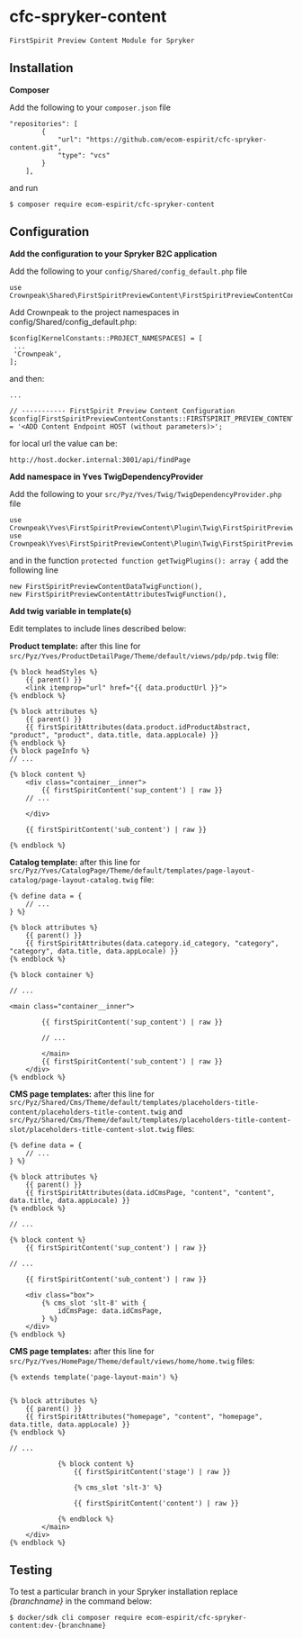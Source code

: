 # cfc-spryker-content
`FirstSpirit Preview Content Module for Spryker`

## Installation
**Composer**

Add the following to your `composer.json` file
```
"repositories": [
        {
            "url": "https://github.com/ecom-espirit/cfc-spryker-content.git",
            "type": "vcs"
        }
    ],
```
and run
```
$ composer require ecom-espirit/cfc-spryker-content
```
## Configuration
**Add the configuration to your Spryker B2C application**

Add the following to your `config/Shared/config_default.php` file
```
use Crownpeak\Shared\FirstSpiritPreviewContent\FirstSpiritPreviewContentConstants;
```
Add Crownpeak to the project namespaces in config/Shared/config_default.php:
```
$config[KernelConstants::PROJECT_NAMESPACES] = [
 ...
 'Crownpeak',
];
```
and then:
```
...

// ----------- FirstSpirit Preview Content Configuration
$config[FirstSpiritPreviewContentConstants::FIRSTSPIRIT_PREVIEW_CONTENT_SCRIPT_URL] = '<ADD Content Endpoint HOST (without parameters)>';
```
for local url the value can be:
```
http://host.docker.internal:3001/api/findPage
```

**Add namespace in Yves TwigDependencyProvider**

Add the following to your `src/Pyz/Yves/Twig/TwigDependencyProvider.php` file
```
use Crownpeak\Yves\FirstSpiritPreviewContent\Plugin\Twig\FirstSpiritPreviewContentDataTwigFunction;
use Crownpeak\Yves\FirstSpiritPreviewContent\Plugin\Twig\FirstSpiritPreviewContentAttributesTwigFunction;
```
and in the function `protected function getTwigPlugins(): array {` add the following line
```
new FirstSpiritPreviewContentDataTwigFunction(),
new FirstSpiritPreviewContentAttributesTwigFunction(),
```

**Add twig variable in template(s)**

Edit templates to include lines described below:


**Product template:** after this line for `src/Pyz/Yves/ProductDetailPage/Theme/default/views/pdp/pdp.twig` file:
```
{% block headStyles %}
    {{ parent() }}
    <link itemprop="url" href="{{ data.productUrl }}">
{% endblock %}

{% block attributes %}
    {{ parent() }}
    {{ firstSpiritAttributes(data.product.idProductAbstract, "product", "product", data.title, data.appLocale) }}
{% endblock %}
{% block pageInfo %}
// ...

{% block content %}
    <div class="container__inner">
        {{ firstSpiritContent('sup_content') | raw }}
    // ...

    </div>

    {{ firstSpiritContent('sub_content') | raw }}

{% endblock %}
```

**Catalog template:** after this line for `src/Pyz/Yves/CatalogPage/Theme/default/templates/page-layout-catalog/page-layout-catalog.twig` file:
```
{% define data = {
    // ...
} %}

{% block attributes %}
    {{ parent() }}
    {{ firstSpiritAttributes(data.category.id_category, "category", "category", data.title, data.appLocale) }}
{% endblock %}

{% block container %}

// ...

<main class="container__inner">

        {{ firstSpiritContent('sup_content') | raw }}

        // ...

        </main>
        {{ firstSpiritContent('sub_content') | raw }}
    </div>
{% endblock %}
```

**CMS page templates:** after this line for `src/Pyz/Shared/Cms/Theme/default/templates/placeholders-title-content/placeholders-title-content.twig` and
`src/Pyz/Shared/Cms/Theme/default/templates/placeholders-title-content-slot/placeholders-title-content-slot.twig` files:
```
{% define data = {
    // ...
} %}

{% block attributes %}
    {{ parent() }}
    {{ firstSpiritAttributes(data.idCmsPage, "content", "content", data.title, data.appLocale) }}
{% endblock %}

// ...

{% block content %}
    {{ firstSpiritContent('sup_content') | raw }}

// ...

    {{ firstSpiritContent('sub_content') | raw }}

    <div class="box">
        {% cms_slot 'slt-8' with {
            idCmsPage: data.idCmsPage,
        } %}
    </div>
{% endblock %}
```


**CMS page templates:** after this line for `src/Pyz/Yves/HomePage/Theme/default/views/home/home.twig` files:
```
{% extends template('page-layout-main') %}


{% block attributes %}
    {{ parent() }}
    {{ firstSpiritAttributes("homepage", "content", "homepage", data.title, data.appLocale) }}
{% endblock %}

// ...

            {% block content %}
                {{ firstSpiritContent('stage') | raw }}

                {% cms_slot 'slt-3' %}

                {{ firstSpiritContent('content') | raw }}

            {% endblock %}
        </main>
    </div>
{% endblock %}

```


## Testing
To test a particular branch in your Spryker installation replace _{branchname}_ in the command below:
```
$ docker/sdk cli composer require ecom-espirit/cfc-spryker-content:dev-{branchname}
```